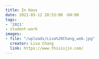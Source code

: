 ```yaml
---
title: In Haus
date: 2021-05-12 20:53:00 -04:00
tags:
- '2021'
- student-work
images:
- file: "/uploads/Lisa%20Chang_web.jpg"
  creator: Lisa Chang
  link: https://www.thisisjin.com/
---
```


